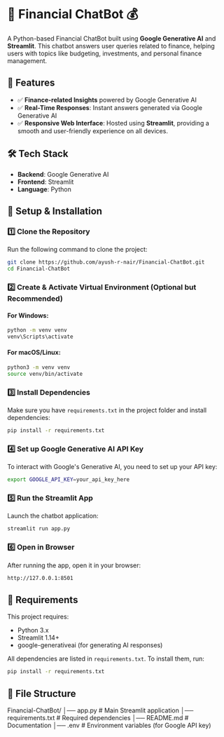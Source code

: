 
# 💬 Financial ChatBot 💰

A Python-based Financial ChatBot built using **Google Generative AI** and **Streamlit**. This chatbot answers user queries related to finance, helping users with topics like budgeting, investments, and personal finance management.

## 🚀 Features
- ✅ **Finance-related Insights** powered by Google Generative AI
- ✅ **Real-Time Responses**: Instant answers generated via Google Generative AI
- ✅ **Responsive Web Interface**: Hosted using **Streamlit**, providing a smooth and user-friendly experience on all devices.

## 🛠 Tech Stack
- **Backend**: Google Generative AI
- **Frontend**: Streamlit
- **Language**: Python

## 📂 Setup & Installation

### 1️⃣ Clone the Repository
Run the following command to clone the project:

```bash
git clone https://github.com/ayush-r-nair/Financial-ChatBot.git
cd Financial-ChatBot
```

### 2️⃣ Create & Activate Virtual Environment (Optional but Recommended)

#### For Windows:
```bash
python -m venv venv
venv\Scripts\activate
```

#### For macOS/Linux:
```bash
python3 -m venv venv
source venv/bin/activate
```

### 3️⃣ Install Dependencies
Make sure you have `requirements.txt` in the project folder and install dependencies:

```bash
pip install -r requirements.txt
```

### 4️⃣ Set up Google Generative AI API Key
To interact with Google's Generative AI, you need to set up your API key:

```bash
export GOOGLE_API_KEY=your_api_key_here
```

### 5️⃣ Run the Streamlit App
Launch the chatbot application:

```bash
streamlit run app.py
```

### 6️⃣ Open in Browser
After running the app, open it in your browser:

```bash
http://127.0.0.1:8501
```

## 📜 Requirements
This project requires:

- Python 3.x
- Streamlit 1.14+
- google-generativeai (for generating AI responses)

All dependencies are listed in `requirements.txt`. To install them, run:

```bash
pip install -r requirements.txt
```

## 📂 File Structure
Financial-ChatBot/
│── app.py                    # Main Streamlit application
│── requirements.txt           # Required dependencies
│── README.md                 # Documentation
│── .env                      # Environment variables (for Google API key)
